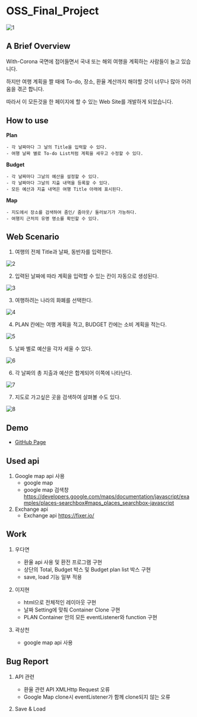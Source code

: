 # OSS_Final_Project
![1](https://user-images.githubusercontent.com/83301981/143764468-9d4fd683-b2dd-4331-b3fc-805649c98a80.PNG)

## A Brief Overview

With-Corona 국면에 접어들면서 국내 또는 해외 여행을 계획하는 사람들이 늘고 있습니다.

하지만 여행 계획을 짤 때에 To-do, 장소, 환율 계산까지 해야할 것이 너무나 많아 어려움을 겪곤 합니다.

따라서 이 모든것을 한 페이지에 할 수 있는 Web Site를 개발하게 되었습니다.

## How to use 

**Plan**

	- 각 날짜마다 그 날의 Title을 입력할 수 있다.
	- 여행 날짜 별로 To-do List처럼 계획을 세우고 수정할 수 있다.
**Budget**

	- 각 날짜마다 그날의 예산을 설정할 수 있다.
	- 각 날짜마다 그날의 지출 내역을 등록할 수 있다.
	- 모든 예산과 지출 내역은 여행 Title 아래에 표시된다.
**Map**

	- 지도에서 장소를 검색하여 줌인/ 줌아웃/ 둘러보기가 가능하다.
	- 여행지 근처의 유명 명소를 확인할 수 있다.

## Web Scenario

1. 여행의 전체 Title과 날짜, 동반자를 입력한다.

![2](https://user-images.githubusercontent.com/83301981/143764502-0ab450ed-1ec9-4006-8a9e-71f4cfabd2ac.PNG)

2. 입력된 날짜에 따라 계획을 입력할 수 있는 칸이 자동으로 생성된다.

![3](https://user-images.githubusercontent.com/83301981/143764503-f05df132-48ae-4b4d-b57e-ade71efe0ff9.PNG)

3. 여행하려는 나라의 화폐를 선택한다.

![4](https://user-images.githubusercontent.com/83301981/143764504-0ec30e0f-3ecd-4b84-82b0-5fe5afb5ed7e.png)

4. PLAN 칸에는 여행 계획을 적고, BUDGET 칸에는 소비 계획을 적는다.

![5](https://user-images.githubusercontent.com/83301981/143764505-436d02a3-043b-4305-8009-9ee69a61a4c2.PNG)

5. 날짜 별로 예산을 각자 세울 수 있다.

![6](https://user-images.githubusercontent.com/83301981/143764506-21fa9319-7b66-486b-bae5-7d0ea84139c1.PNG)

6. 각 날짜의 총 지출과 예산은 합계되어 이쪽에 나타난다.

![7](https://user-images.githubusercontent.com/83301981/143764507-473ea3c9-19f7-41bc-8f1c-43317449fb57.PNG)

7. 지도로 가고싶은 곳을 검색하여 살펴볼 수도 있다.

![8](https://user-images.githubusercontent.com/83301981/143764508-baacf246-084a-4092-9938-8c86b8a16850.png)

## Demo
- [GitHub Page](https://ez615.github.io/OSS_Final_Project/)

## Used api

1. Google map api 사용
	- google map
	- google map 검색창
	https://developers.google.com/maps/documentation/javascript/examples/places-searchbox#maps_places_searchbox-javascript
2. Exchange api
	- Exchange api 
	https://fixer.io/

## Work

1. 우다연
	- 환율 api 사용 및 환전 프로그램 구현
	- 상단의 Total, Budget 박스 및 Budget plan list 박스 구현
	- save, load 기능 일부 적용
2. 이지현
	- html으로 전체적인 레이아웃 구현
	- 날짜 Setting에 맞춰 Container Clone 구현
	- PLAN Container 안의 모든 eventListener와 function 구현

3. 곽상천
	- google map api 사용

## Bug Report

1. API 관련
	- 환율 관련 API XMLHttp Request 오류
	- Google Map clone시 eventListener가 함께 clone되지 않는 오류

2. Save & Load 
